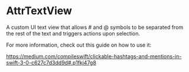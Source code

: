 # AttrTextView
A custom UI text view that allows # and @ symbols to be separated from the rest of the text
and triggers actions upon selection.

For more information, check out this guide on how to use it: 

https://medium.com/compileswift/clickable-hashtags-and-mentions-in-swift-3-0-c627c7d3dd9d#.p1fkj47g8
